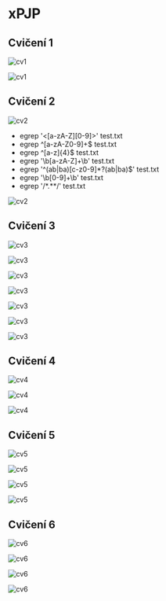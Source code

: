 # xPJP

## Cvičení 1

![cv1](pic/cv1_1.png)

![cv1](pic/cv1_2.png)

## Cvičení 2

![cv2](pic/cv2_1.png)

- egrep '\<[a-zA-Z][0-9]\>' test.txt
- egrep ^[a-zA-Z0-9]+$ test.txt
- egrep ^[a-z]{4}$ test.txt
- egrep '\b[a-zA-Z]+\b' test.txt
- egrep '^(ab|ba)[c-z0-9]\*?(ab|ba)$' test.txt
- egrep '\b[0-9]+\b' test.txt
- egrep '\/\*.\*\*\/' test.txt

![cv2](pic/cv2_3.png)

## Cvičení 3

![cv3](pic/cv3_1.png)

![cv3](pic/cv3_2.png)

![cv3](pic/cv3_3.png)

![cv3](pic/cv3_4.png)

![cv3](pic/cv3_5.png)

![cv3](pic/cv3_6.png)

![cv3](pic/cv3_7.png)

## Cvičení 4

![cv4](pic/cv4_1.png)

![cv4](pic/cv4_2.png)

![cv4](pic/cv4_3.png)

## Cvičení 5

![cv5](pic/cv5_1.png)

![cv5](pic/cv5_2.png)

![cv5](pic/cv5_3.png)

![cv5](pic/cv5_4.png)

## Cvičení 6

![cv6](pic/cv6_1.png)

![cv6](pic/cv6_2.png)

![cv6](pic/cv6_3.png)

![cv6](pic/cv6_4.png)
